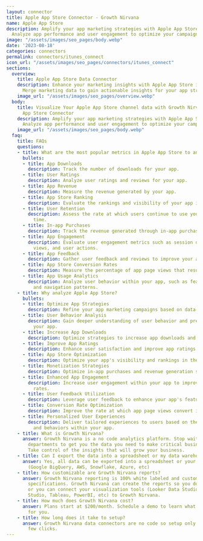 ```yaml
---
layout: connector
title: Apple App Store Connector - Growth Nirvana
name: Apple App Store
description: Amplify your app marketing strategies with Apple App Store integration.
  Analyze app performance and user engagement to optimize your campaigns.
image: "/assets/images/seo_pages/body.webp"
date: '2023-08-18'
categories: connectors
permalink: connectors/itunes_connect
icon_url: "/assets/images/seo_pages/connectors/itunes_connect"
sections:
  overview:
    title: Apple App Store Data Connector
    description: Enhance your marketing insights with Apple App Store integration.
      Merge marketing data to gain actionable insights for your app strategies.
    image_url: "/assets/images/seo_pages/overview.webp"
  body:
    title: Visualize Your Apple App Store channel data with Growth Nirvana's Apple
      App Store Connector
    description: Amplify your app marketing strategies with Apple App Store integration.
      Analyze app performance and user engagement to optimize your campaigns.
    image_url: "/assets/images/seo_pages/body.webp"
  faq:
    title: FAQs
    questions:
    - title: What are the most popular metrics in Apple App Store to analyze?
      bullets:
      - title: App Downloads
        description: Track the number of downloads for your app.
      - title: User Ratings
        description: Analyze user ratings and reviews for your app.
      - title: App Revenue
        description: Measure the revenue generated by your app.
      - title: App Store Ranking
        description: Evaluate the rankings and visibility of your app in the App Store.
      - title: User Retention
        description: Assess the rate at which users continue to use your app over
          time.
      - title: In-app Purchases
        description: Track the revenue generated through in-app purchases.
      - title: App Engagement
        description: Evaluate user engagement metrics such as session duration, screen
          views, and user actions.
      - title: App Feedback
        description: Gather user feedback and reviews to improve your app.
      - title: App Store Conversion Rates
        description: Measure the percentage of app page views that result in downloads.
      - title: App Usage Analytics
        description: Analyze user behavior within your app, such as feature usage
          and navigation patterns.
    - title: Why analyze Apple App Store?
      bullets:
      - title: Optimize App Strategies
        description: Refine your app marketing campaigns based on data-driven insights.
      - title: User Behavior Analysis
        description: Gain deeper understanding of user behavior and preferences within
          your app.
      - title: Increase App Downloads
        description: Optimize strategies to increase app downloads and user acquisition.
      - title: Improve App Ratings
        description: Enhance user satisfaction and improve app ratings and reviews.
      - title: App Store Optimization
        description: Optimize your app's visibility and rankings in the App Store.
      - title: Monetization Strategies
        description: Optimize in-app purchases and revenue generation strategies.
      - title: Enhanced App Engagement
        description: Increase user engagement within your app to improve retention
          rates.
      - title: User Feedback Utilization
        description: Leverage user feedback to enhance your app's features and functionalities.
      - title: Conversion Rate Optimization
        description: Improve the rate at which app page views convert into downloads.
      - title: Personalized User Experiences
        description: Deliver tailored experiences to users based on their preferences
          and behaviors within your app.
    - title: What is Growth Nirvana?
      answer: Growth Nirvana is a no code analytics platform. Stop waiting for other
        departments to get you the data you need to make critical business decisions.
        Take control of the insights that will grow your business.
    - title: Can I export the data into a spreadsheet or my data warehouse?
      answer: Yes, all data can be exported into a spreadsheet or your data warehouse
        (Google BigQuery, AWS, Snowflake, Azure, etc)
    - title: How customizable are Growth Nirvana reports?
      answer: Growth Nirvana reporting is 100% white labeled and customized to your
        specifications. Growth Nirvana can create the reports so you don’t have to
        or you can connect your visualization tools (Looker Data Studio/Google Data
        Studio, Tableau, PowerBI, etc) to Growth Nirvana.
    - title: How much does Growth Nirvana cost?
      answer: Plans start at $200/month. Schedule a demo to learn what plan is best
        for you.
    - title: How long does it take to setup?
      answer: Growth Nirvana data connectors are no code so setup only requires a
        few clicks.
---
```


